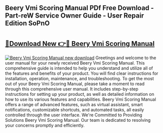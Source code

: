## Beery Vmi Scoring Manual PDf Free Download - Part-reW Service Owner Guide - User Repair Edition SoPnO

# <h2><a href="http://bc24744.oget.top/?id=Beery+Vmi+Scoring+Manual">🔗Download New 👉🔴 Beery Vmi Scoring Manual</a></h2>

[![Beery Vmi Scoring Manual new download](https://i.imgur.com/5g1atiW.png)](http://bc24744.oget.top/?id=Beery+Vmi+Scoring+Manual)
Greetings and welcome to the user manual for your newly received Beery Vmi Scoring Manual. This comprehensive guide is intended to help you understand and utilize all of the features and benefits of your product. You will find clear instructions for installation, operation, maintenance, and troubleshooting. To get the most out of your Beery Vmi Scoring Manual, please take a moment to read through this comprehensive user manual. It includes step-by-step instructions for setting up your product, as well as detailed information on how to use its various features and capabilities. Beery Vmi Scoring Manual offers a range of advanced features, such as virtual assistant, smart notifications, customizable shortcuts, and automated tasks, all easily controlled through the user interface. We're Committed to Providing Solutions Beery Vmi Scoring Manual. Our team is dedicated to resolving your concerns promptly and efficiently.
